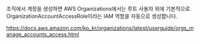조직에서 계정을 생성하면 AWS Organizations에서는 루트 사용자 외에 기본적으로 OrganizationAccountAccessRole이라는 IAM 역할을 자동으로 생성합니다. 

https://docs.aws.amazon.com/ko_kr/organizations/latest/userguide/orgs_manage_accounts_access.html
